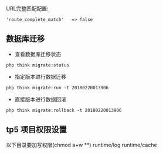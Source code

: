 URL完整匹配配置:
```
'route_complete_match'   => false
```


## 数据库迁移
- 查看数据库迁移状态
```
php think migrate:status
```

- 指定版本进行数据迁移
```
php think migrate:run -t 20180220013906
```

- 直接版本进行数据回滚
```
php think migrate:rollback -t 20180220013906
```

## tp5 项目权限设置

以下目录要加写权限(chmod a+w **)
runtime/log
runtime/cache
